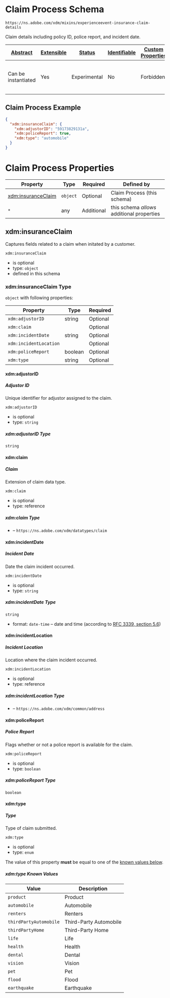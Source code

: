 
# Claim Process Schema

```
https://ns.adobe.com/xdm/mixins/experienceevent-insurance-claim-details
```

Claim details including policy ID, police report, and incident date.

| [Abstract](../../../../abstract.md) | [Extensible](../../../../extensions.md) | [Status](../../../../status.md) | [Identifiable](../../../../id.md) | [Custom Properties](../../../../extensions.md) | [Additional Properties](../../../../extensions.md) | Defined In |
|-------------------------------------|-----------------------------------------|---------------------------------|-----------------------------------|------------------------------------------------|----------------------------------------------------|------------|
| Can be instantiated | Yes | Experimental | No | Forbidden | Permitted | [fieldgroups/experience-event/industry-verticals/experienceevent-insurance-claim-process.schema.json](fieldgroups/experience-event/industry-verticals/experienceevent-insurance-claim-process.schema.json) |

## Claim Process Example
```json
{
  "xdm:insuranceClaim": {
    "xdm:adjustorID": "59173829131a",
    "xdm:policeReport": true,
    "xdm:type": "automobile"
  }
}
```

# Claim Process Properties

| Property | Type | Required | Defined by |
|----------|------|----------|------------|
| [xdm:insuranceClaim](#xdminsuranceclaim) | `object` | Optional | Claim Process (this schema) |
| `*` | any | Additional | this schema *allows* additional properties |

## xdm:insuranceClaim

Captures fields related to a claim when initated by a customer.

`xdm:insuranceClaim`
* is optional
* type: `object`
* defined in this schema

### xdm:insuranceClaim Type


`object` with following properties:


| Property | Type | Required |
|----------|------|----------|
| `xdm:adjustorID`| string | Optional |
| `xdm:claim`|  | Optional |
| `xdm:incidentDate`| string | Optional |
| `xdm:incidentLocation`|  | Optional |
| `xdm:policeReport`| boolean | Optional |
| `xdm:type`| string | Optional |



#### xdm:adjustorID
##### Adjustor ID

Unique identifier for adjustor assigned to the claim.

`xdm:adjustorID`
* is optional
* type: `string`

##### xdm:adjustorID Type


`string`








#### xdm:claim
##### Claim

Extension of claim data type.

`xdm:claim`
* is optional
* type: reference

##### xdm:claim Type


* []() – `https://ns.adobe.com/xdm/datatypes/claim`







#### xdm:incidentDate
##### Incident Date

Date the claim incident occurred.

`xdm:incidentDate`
* is optional
* type: `string`

##### xdm:incidentDate Type


`string`
* format: `date-time` – date and time (according to [RFC 3339, section 5.6](http://tools.ietf.org/html/rfc3339))








#### xdm:incidentLocation
##### Incident Location

Location where the claim incident occurred.

`xdm:incidentLocation`
* is optional
* type: reference

##### xdm:incidentLocation Type


* []() – `https://ns.adobe.com/xdm/common/address`







#### xdm:policeReport
##### Police Report

Flags whether or not a police report is available for the claim.

`xdm:policeReport`
* is optional
* type: `boolean`

##### xdm:policeReport Type


`boolean`







#### xdm:type
##### Type

Type of claim submitted.

`xdm:type`
* is optional
* type: `enum`

The value of this property **must** be equal to one of the [known values below](#xdminsuranceclaim-known-values).

##### xdm:type Known Values
| Value | Description |
|-------|-------------|
| `product` | Product |
| `automobile` | Automobile |
| `renters` | Renters |
| `thirdPartyAutomobile` | Third-Party Automobile |
| `thirdPartyHome` | Third-Party Home |
| `life` | Life |
| `health` | Health |
| `dental` | Dental |
| `vision` | Vision |
| `pet` | Pet |
| `flood` | Flood |
| `earthquake` | Earthquake |








